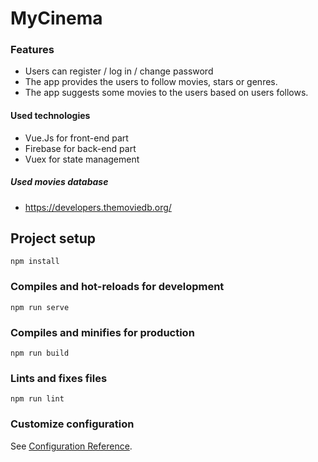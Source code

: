 # MyCinema

### Features

- Users can register / log in / change password
- The app provides the users to follow movies, stars or genres.
- The app suggests some movies to the users based on users follows.

#### Used technologies
- Vue.Js for front-end part
- Firebase for back-end part
- Vuex for state management

##### Used movies database
- https://developers.themoviedb.org/


## Project setup
```
npm install
```

### Compiles and hot-reloads for development
```
npm run serve
```

### Compiles and minifies for production
```
npm run build
```

### Lints and fixes files
```
npm run lint
```

### Customize configuration
See [Configuration Reference](https://cli.vuejs.org/config/).
